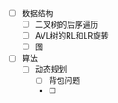 - [ ] 数据结构
    - [ ] 二叉树的后序遍历
    - [ ] AVL树的RL和LR旋转
    - [ ] 图
- [ ] 算法
    - [ ] 动态规划 
        - [ ] 背包问题
        - [ ] 

